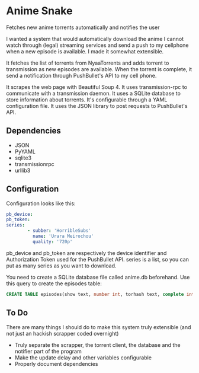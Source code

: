 # Anime Snake
Fetches new anime torrents automatically and notifies the user

I wanted a system that would automatically download the anime I cannot watch through (legal) streaming services and send a push to my cellphone when a new episode is available. I made it somewhat extensible.

It fetches the list of torrents from NyaaTorrents and adds torrent to transmission as new episodes are available. When the torrent is complete, it send a notification through PushBullet's API to my cell phone.

It scrapes the web page with Beautiful Soup 4. It uses transmission-rpc to communicate with a transmission daemon. It uses a SQLite database to store information about torrents. It's configurable through a YAML configuration file. It uses the JSON library to post requests to PushBullet's API.

## Dependencies
- JSON
- PyYAML
- sqlite3
- transmissionrpc
- urllib3

## Configuration
Configuration looks like this:

```YAML
pb_device:
pb_token:
series:
        - subber: 'HorribleSubs'
          name: 'Urara Meirochou'
          quality: '720p'
```

pb_device and pb_token are respectively the device identifier and Authorization Token used for the PushBullet API. series is a list, so you can put as many series as you want to download. 

You need to create a SQLite database file called anime.db beforehand. Use this query to create the episodes table:
```SQL
CREATE TABLE episodes(show text, number int, torhash text, complete int);
```

## To Do
There are many things I should do to make this system truly extensible (and not just an hackish scrapper coded overnight)
- Truly separate the scrapper, the torrent client, the database and the notifier part of the program
- Make the update delay and other variables configurable
- Properly document dependencies

